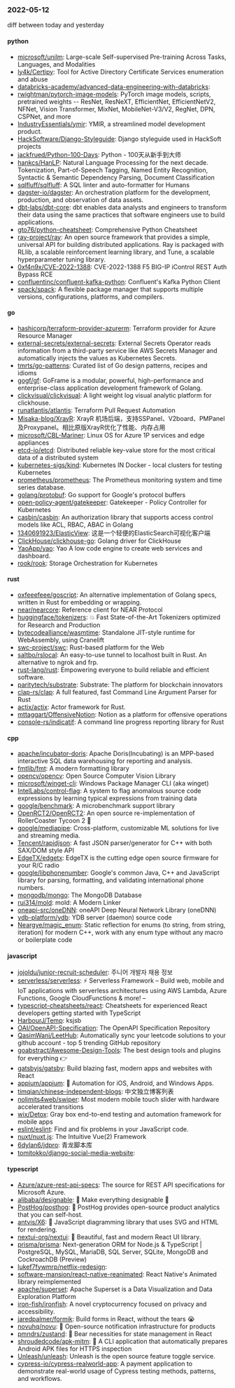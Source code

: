 ### 2022-05-12
diff between today and yesterday

#### python
* [microsoft/unilm](https://github.com/microsoft/unilm): Large-scale Self-supervised Pre-training Across Tasks, Languages, and Modalities
* [ly4k/Certipy](https://github.com/ly4k/Certipy): Tool for Active Directory Certificate Services enumeration and abuse
* [databricks-academy/advanced-data-engineering-with-databricks](https://github.com/databricks-academy/advanced-data-engineering-with-databricks): 
* [rwightman/pytorch-image-models](https://github.com/rwightman/pytorch-image-models): PyTorch image models, scripts, pretrained weights -- ResNet, ResNeXT, EfficientNet, EfficientNetV2, NFNet, Vision Transformer, MixNet, MobileNet-V3/V2, RegNet, DPN, CSPNet, and more
* [IndustryEssentials/ymir](https://github.com/IndustryEssentials/ymir): YMIR, a streamlined model development product.
* [HackSoftware/Django-Styleguide](https://github.com/HackSoftware/Django-Styleguide): Django styleguide used in HackSoft projects
* [jackfrued/Python-100-Days](https://github.com/jackfrued/Python-100-Days): Python - 100天从新手到大师
* [hankcs/HanLP](https://github.com/hankcs/HanLP): Natural Language Processing for the next decade. Tokenization, Part-of-Speech Tagging, Named Entity Recognition, Syntactic & Semantic Dependency Parsing, Document Classification
* [sqlfluff/sqlfluff](https://github.com/sqlfluff/sqlfluff): A SQL linter and auto-formatter for Humans
* [dagster-io/dagster](https://github.com/dagster-io/dagster): An orchestration platform for the development, production, and observation of data assets.
* [dbt-labs/dbt-core](https://github.com/dbt-labs/dbt-core): dbt enables data analysts and engineers to transform their data using the same practices that software engineers use to build applications.
* [gto76/python-cheatsheet](https://github.com/gto76/python-cheatsheet): Comprehensive Python Cheatsheet
* [ray-project/ray](https://github.com/ray-project/ray): An open source framework that provides a simple, universal API for building distributed applications. Ray is packaged with RLlib, a scalable reinforcement learning library, and Tune, a scalable hyperparameter tuning library.
* [0xf4n9x/CVE-2022-1388](https://github.com/0xf4n9x/CVE-2022-1388): CVE-2022-1388 F5 BIG-IP iControl REST Auth Bypass RCE
* [confluentinc/confluent-kafka-python](https://github.com/confluentinc/confluent-kafka-python): Confluent's Kafka Python Client
* [spack/spack](https://github.com/spack/spack): A flexible package manager that supports multiple versions, configurations, platforms, and compilers.

#### go
* [hashicorp/terraform-provider-azurerm](https://github.com/hashicorp/terraform-provider-azurerm): Terraform provider for Azure Resource Manager
* [external-secrets/external-secrets](https://github.com/external-secrets/external-secrets): External Secrets Operator reads information from a third-party service like AWS Secrets Manager and automatically injects the values as Kubernetes Secrets.
* [tmrts/go-patterns](https://github.com/tmrts/go-patterns): Curated list of Go design patterns, recipes and idioms
* [gogf/gf](https://github.com/gogf/gf): GoFrame is a modular, powerful, high-performance and enterprise-class application development framework of Golang.
* [clickvisual/clickvisual](https://github.com/clickvisual/clickvisual): A light weight log visual analytic platform for clickhouse.
* [runatlantis/atlantis](https://github.com/runatlantis/atlantis): Terraform Pull Request Automation
* [Misaka-blog/XrayR](https://github.com/Misaka-blog/XrayR): XrayR 机场后端，支持SSPanel、V2board、PMPanel及Proxypanel。相比原版XrayR优化了性能、内存占用
* [microsoft/CBL-Mariner](https://github.com/microsoft/CBL-Mariner): Linux OS for Azure 1P services and edge appliances
* [etcd-io/etcd](https://github.com/etcd-io/etcd): Distributed reliable key-value store for the most critical data of a distributed system
* [kubernetes-sigs/kind](https://github.com/kubernetes-sigs/kind): Kubernetes IN Docker - local clusters for testing Kubernetes
* [prometheus/prometheus](https://github.com/prometheus/prometheus): The Prometheus monitoring system and time series database.
* [golang/protobuf](https://github.com/golang/protobuf): Go support for Google's protocol buffers
* [open-policy-agent/gatekeeper](https://github.com/open-policy-agent/gatekeeper): Gatekeeper - Policy Controller for Kubernetes
* [casbin/casbin](https://github.com/casbin/casbin): An authorization library that supports access control models like ACL, RBAC, ABAC in Golang
* [1340691923/ElasticView](https://github.com/1340691923/ElasticView): 这是一个轻便的ElasticSearch可视化客户端
* [ClickHouse/clickhouse-go](https://github.com/ClickHouse/clickhouse-go): Golang driver for ClickHouse
* [YaoApp/yao](https://github.com/YaoApp/yao): Yao A low code engine to create web services and dashboard.
* [rook/rook](https://github.com/rook/rook): Storage Orchestration for Kubernetes

#### rust
* [oxfeeefeee/goscript](https://github.com/oxfeeefeee/goscript): An alternative implementation of Golang specs, written in Rust for embedding or wrapping.
* [near/nearcore](https://github.com/near/nearcore): Reference client for NEAR Protocol
* [huggingface/tokenizers](https://github.com/huggingface/tokenizers): 💥 Fast State-of-the-Art Tokenizers optimized for Research and Production
* [bytecodealliance/wasmtime](https://github.com/bytecodealliance/wasmtime): Standalone JIT-style runtime for WebAssembly, using Cranelift
* [swc-project/swc](https://github.com/swc-project/swc): Rust-based platform for the Web
* [saltbo/rslocal](https://github.com/saltbo/rslocal): An easy-to-use tunnel to localhost built in Rust. An alternative to ngrok and frp.
* [rust-lang/rust](https://github.com/rust-lang/rust): Empowering everyone to build reliable and efficient software.
* [paritytech/substrate](https://github.com/paritytech/substrate): Substrate: The platform for blockchain innovators
* [clap-rs/clap](https://github.com/clap-rs/clap): A full featured, fast Command Line Argument Parser for Rust
* [actix/actix](https://github.com/actix/actix): Actor framework for Rust.
* [mttaggart/OffensiveNotion](https://github.com/mttaggart/OffensiveNotion): Notion as a platform for offensive operations
* [console-rs/indicatif](https://github.com/console-rs/indicatif): A command line progress reporting library for Rust

#### cpp
* [apache/incubator-doris](https://github.com/apache/incubator-doris): Apache Doris(Incubating) is an MPP-based interactive SQL data warehousing for reporting and analysis.
* [fmtlib/fmt](https://github.com/fmtlib/fmt): A modern formatting library
* [opencv/opencv](https://github.com/opencv/opencv): Open Source Computer Vision Library
* [microsoft/winget-cli](https://github.com/microsoft/winget-cli): Windows Package Manager CLI (aka winget)
* [IntelLabs/control-flag](https://github.com/IntelLabs/control-flag): A system to flag anomalous source code expressions by learning typical expressions from training data
* [google/benchmark](https://github.com/google/benchmark): A microbenchmark support library
* [OpenRCT2/OpenRCT2](https://github.com/OpenRCT2/OpenRCT2): An open source re-implementation of RollerCoaster Tycoon 2 🎢
* [google/mediapipe](https://github.com/google/mediapipe): Cross-platform, customizable ML solutions for live and streaming media.
* [Tencent/rapidjson](https://github.com/Tencent/rapidjson): A fast JSON parser/generator for C++ with both SAX/DOM style API
* [EdgeTX/edgetx](https://github.com/EdgeTX/edgetx): EdgeTX is the cutting edge open source firmware for your R/C radio
* [google/libphonenumber](https://github.com/google/libphonenumber): Google's common Java, C++ and JavaScript library for parsing, formatting, and validating international phone numbers.
* [mongodb/mongo](https://github.com/mongodb/mongo): The MongoDB Database
* [rui314/mold](https://github.com/rui314/mold): mold: A Modern Linker
* [oneapi-src/oneDNN](https://github.com/oneapi-src/oneDNN): oneAPI Deep Neural Network Library (oneDNN)
* [ydb-platform/ydb](https://github.com/ydb-platform/ydb): YDB server (daemon) source code
* [Neargye/magic_enum](https://github.com/Neargye/magic_enum): Static reflection for enums (to string, from string, iteration) for modern C++, work with any enum type without any macro or boilerplate code

#### javascript
* [jojoldu/junior-recruit-scheduler](https://github.com/jojoldu/junior-recruit-scheduler): 주니어 개발자 채용 정보
* [serverless/serverless](https://github.com/serverless/serverless): ⚡ Serverless Framework – Build web, mobile and IoT applications with serverless architectures using AWS Lambda, Azure Functions, Google CloudFunctions & more! –
* [typescript-cheatsheets/react](https://github.com/typescript-cheatsheets/react): Cheatsheets for experienced React developers getting started with TypeScript
* [HarbourJ/Temp](https://github.com/HarbourJ/Temp): ksjsb
* [OAI/OpenAPI-Specification](https://github.com/OAI/OpenAPI-Specification): The OpenAPI Specification Repository
* [QasimWani/LeetHub](https://github.com/QasimWani/LeetHub): Automatically sync your leetcode solutions to your github account - top 5 trending GitHub repository
* [goabstract/Awesome-Design-Tools](https://github.com/goabstract/Awesome-Design-Tools): The best design tools and plugins for everything 👉
* [gatsbyjs/gatsby](https://github.com/gatsbyjs/gatsby): Build blazing fast, modern apps and websites with React
* [appium/appium](https://github.com/appium/appium): 📱 Automation for iOS, Android, and Windows Apps.
* [timqian/chinese-independent-blogs](https://github.com/timqian/chinese-independent-blogs): 中文独立博客列表
* [nolimits4web/swiper](https://github.com/nolimits4web/swiper): Most modern mobile touch slider with hardware accelerated transitions
* [wix/Detox](https://github.com/wix/Detox): Gray box end-to-end testing and automation framework for mobile apps
* [eslint/eslint](https://github.com/eslint/eslint): Find and fix problems in your JavaScript code.
* [nuxt/nuxt.js](https://github.com/nuxt/nuxt.js): The Intuitive Vue(2) Framework
* [6dylan6/jdpro](https://github.com/6dylan6/jdpro): 青龙脚本库
* [tomitokko/django-social-media-website](https://github.com/tomitokko/django-social-media-website): 

#### typescript
* [Azure/azure-rest-api-specs](https://github.com/Azure/azure-rest-api-specs): The source for REST API specifications for Microsoft Azure.
* [alibaba/designable](https://github.com/alibaba/designable): 🧩 Make everything designable 🧩
* [PostHog/posthog](https://github.com/PostHog/posthog): 🦔 PostHog provides open-source product analytics that you can self-host.
* [antvis/X6](https://github.com/antvis/X6): 🚀 JavaScript diagramming library that uses SVG and HTML for rendering.
* [nextui-org/nextui](https://github.com/nextui-org/nextui): 🚀 Beautiful, fast and modern React UI library.
* [prisma/prisma](https://github.com/prisma/prisma): Next-generation ORM for Node.js & TypeScript | PostgreSQL, MySQL, MariaDB, SQL Server, SQLite, MongoDB and CockroachDB (Preview)
* [lukef7fywmrp/netflix-redesign](https://github.com/lukef7fywmrp/netflix-redesign): 
* [software-mansion/react-native-reanimated](https://github.com/software-mansion/react-native-reanimated): React Native's Animated library reimplemented
* [apache/superset](https://github.com/apache/superset): Apache Superset is a Data Visualization and Data Exploration Platform
* [iron-fish/ironfish](https://github.com/iron-fish/ironfish): A novel cryptocurrency focused on privacy and accessibility.
* [jaredpalmer/formik](https://github.com/jaredpalmer/formik): Build forms in React, without the tears 😭
* [novuhq/novu](https://github.com/novuhq/novu): 🚀 Open-source notification infrastructure for products
* [pmndrs/zustand](https://github.com/pmndrs/zustand): 🐻 Bear necessities for state management in React
* [shroudedcode/apk-mitm](https://github.com/shroudedcode/apk-mitm): 🤖 A CLI application that automatically prepares Android APK files for HTTPS inspection
* [Unleash/unleash](https://github.com/Unleash/unleash): Unleash is the open source feature toggle service.
* [cypress-io/cypress-realworld-app](https://github.com/cypress-io/cypress-realworld-app): A payment application to demonstrate real-world usage of Cypress testing methods, patterns, and workflows.
